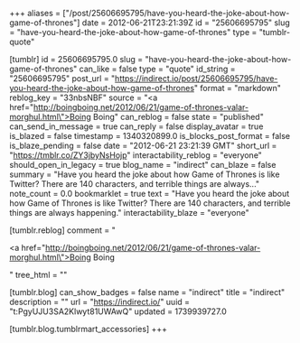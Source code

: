 +++
aliases = ["/post/25606695795/have-you-heard-the-joke-about-how-game-of-thrones"]
date = 2012-06-21T23:21:39Z
id = "25606695795"
slug = "have-you-heard-the-joke-about-how-game-of-thrones"
type = "tumblr-quote"

[tumblr]
id = 25606695795.0
slug = "have-you-heard-the-joke-about-how-game-of-thrones"
can_like = false
type = "quote"
id_string = "25606695795"
post_url = "https://indirect.io/post/25606695795/have-you-heard-the-joke-about-how-game-of-thrones"
format = "markdown"
reblog_key = "33nbsNBF"
source = "<a href=\"http://boingboing.net/2012/06/21/game-of-thrones-valar-morghul.html\">Boing Boing</a>"
can_reblog = false
state = "published"
can_send_in_message = true
can_reply = false
display_avatar = true
is_blazed = false
timestamp = 1340320899.0
is_blocks_post_format = false
is_blaze_pending = false
date = "2012-06-21 23:21:39 GMT"
short_url = "https://tmblr.co/ZY3jbyNsHojp"
interactability_reblog = "everyone"
should_open_in_legacy = true
blog_name = "indirect"
can_blaze = false
summary = "Have you heard the joke about how Game of Thrones is like Twitter? There are 140 characters, and terrible things are always..."
note_count = 0.0
bookmarklet = true
text = "Have you heard the joke about how Game of Thrones is like Twitter? There are 140 characters, and terrible things are always happening."
interactability_blaze = "everyone"

[tumblr.reblog]
comment = "<p><a href=\"http://boingboing.net/2012/06/21/game-of-thrones-valar-morghul.html\">Boing Boing</a></p>"
tree_html = ""

[tumblr.blog]
can_show_badges = false
name = "indirect"
title = "indirect"
description = ""
url = "https://indirect.io/"
uuid = "t:PgyUJU3SA2Klwyt81UWAwQ"
updated = 1739939727.0

[tumblr.blog.tumblrmart_accessories]
+++
